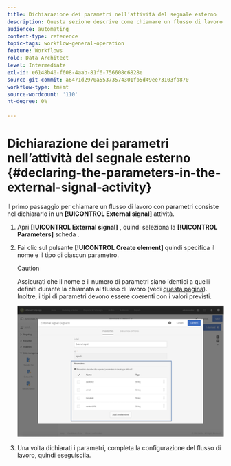 ```yaml
---
title: Dichiarazione dei parametri nell’attività del segnale esterno
description: Questa sezione descrive come chiamare un flusso di lavoro con parametri esterni.
audience: automating
content-type: reference
topic-tags: workflow-general-operation
feature: Workflows
role: Data Architect
level: Intermediate
exl-id: e6148b40-f608-4aab-81f6-756608c6828e
source-git-commit: a6471d2970a55373574301fb5d49ee73103fa870
workflow-type: tm+mt
source-wordcount: '110'
ht-degree: 0%

---
```


# Dichiarazione dei parametri nell’attività del segnale esterno {#declaring-the-parameters-in-the-external-signal-activity}

Il primo passaggio per chiamare un flusso di lavoro con parametri consiste nel dichiararlo in un **[!UICONTROL External signal]** attività.

1. Apri **[!UICONTROL External signal]** , quindi seleziona la **[!UICONTROL Parameters]** scheda .
1. Fai clic sul pulsante **[!UICONTROL Create element]** quindi specifica il nome e il tipo di ciascun parametro.

   >[!CAUTION]
   >
   >Assicurati che il nome e il numero di parametri siano identici a quelli definiti durante la chiamata al flusso di lavoro (vedi [questa pagina](../../automating/using/defining-parameters-calling-workflow.md)). Inoltre, i tipi di parametri devono essere coerenti con i valori previsti.

   ![](assets/extsignal_declaringparameters_1.png)

1. Una volta dichiarati i parametri, completa la configurazione del flusso di lavoro, quindi eseguiscila.
